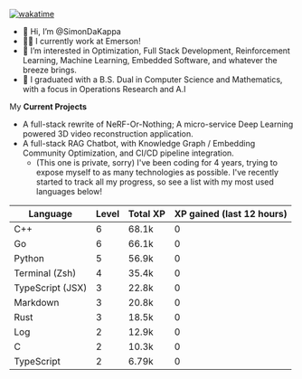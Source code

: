 
[![wakatime](https://wakatime.com/badge/user/50e6c678-94a9-4739-af51-360aeb113c51.svg)](https://wakatime.com/@50e6c678-94a9-4739-af51-360aeb113c51)

- 👋 Hi, I’m @SimonDaKappa
- 🧑‍💼 I currently work at Emerson!
- 👀 I’m interested in Optimization, Full Stack Development, Reinforcement Learning, Machine Learning, Embedded Software, and whatever the breeze brings.
- 🌱 I graduated with a B.S. Dual in Computer Science and Mathematics, with a focus in Operations Research and A.I

My **Current Projects** 
- A full-stack rewrite of NeRF-Or-Nothing; A micro-service Deep Learning powered 3D video reconstruction application.
- A full-stack RAG Chatbot, with Knowledge Graph / Embedding Community Optimization, and CI/CD pipeline integration.
  - (This one is private, sorry)
I've been coding for 4 years, trying to expose myself to as many technologies as possible. I've recently started to track all my progress, so see
a list with my most used languages below!

| Language | Level | Total XP | XP gained (last 12 hours) |
| --- | --- | --- | --- |
| C++ | 6 | 68.1k | 0 |
| Go | 6 | 66.1k | 0 |
| Python | 5 | 56.9k | 0 |
| Terminal (Zsh) | 4 | 35.4k | 0 |
| TypeScript (JSX) | 3 | 22.8k | 0 |
| Markdown | 3 | 20.8k | 0 |
| Rust | 3 | 18.5k | 0 |
| Log | 2 | 12.9k | 0 |
| C | 2 | 10.3k | 0 |
| TypeScript | 2 | 6.79k | 0 |